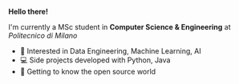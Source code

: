 **Hello there!**

I'm currently a MSc student in **Computer Science & Engineering** at *Politecnico di Milano*

- :pushpin: Interested in Data Engineering, Machine Learning, AI
- :computer: Side projects developed with Python, Java
- :robot: Getting to know the open source world

